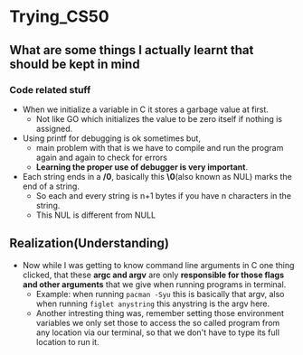 # Trying_CS50

## What are some things I actually learnt that should be kept in mind

### Code related stuff

- When we initialize a variable in C it stores a garbage value at first.
    - Not like GO which initializes the value to be zero itself if nothing is assigned.
- Using printf for debugging is ok sometimes but, 
    - main problem with that is we have to compile and run the program again and again to check for errors
    - **Learning the proper use of debugger is very important**.
- Each string ends in a **/0**, basically this **\0**(also known as NUL) marks the end of a string.
    - So each and every string is n+1 bytes if you have n characters in the string.
    - This NUL is different from NULL

## Realization(Understanding)

- Now while I was getting to know command line arguments in C one thing clicked, that these **argc and argv** are only **responsible for those flags and other arguments** that we give when running programs in terminal.
    - Example: when running `pacman -Syu` this is basically that argv, also when running `figlet anystring` this anystring is the argv here.
    - Another intresting thing was, remember setting those environment variables we only set those to access the so called program from any location via our terminal, so that we don't have to type its full location to run it. 